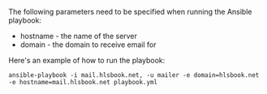 The following parameters need to be specified when running the Ansible playbook:
* hostname - the name of the server
* domain - the domain to receive email for

Here's an example of how to run the playbook: 
```shell
ansible-playbook -i mail.hlsbook.net, -u mailer -e domain=hlsbook.net -e hostname=mail.hlsbook.net playbook.yml
```
